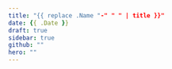 ```yaml
---
title: "{{ replace .Name "-" " " | title }}"
date: {{ .Date }}
draft: true
sidebar: true
github: ""
hero: ""
---
```

